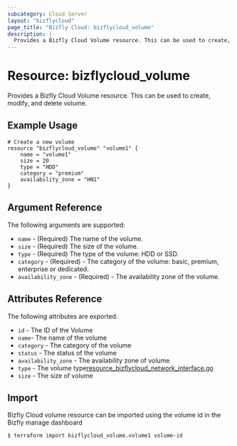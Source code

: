 ```yaml
---
subcategory: Cloud Server
layout: "bizflycloud"
page_title: "Bizfly Cloud: bizflycloud_volume"
description: |-
  Provides a Bizfly Cloud Volume resource. This can be used to create, modify, and delete volumes.
---
```


# Resource: bizflycloud_volume

Provides a Bizfly Cloud Volume resource. This can be used to create,
modify, and delete volume.
## Example Usage

```hcl
# Create a new volume
resource "bizflycloud_volume" "volume1" {
    name = "volume1"
    size = 20
    type = "HDD"
    category = "premium"
    availability_zone = "HN1"
}
```

## Argument Reference

The following arguments are supported:

* `name` - (Required) The name of the volume.
* `size` - (Required) The size of the volume.
* `type` - (Required) The type of the volume: HDD or SSD.
* `category` - (Required) - The category of the volume: basic, premium, enterprise or dedicated.
* `availability_zone` - (Required) - The availability zone of the volume.


## Attributes Reference

The following attributes are exported:

* `id` - The ID of the Volume
* `name`- The name of the volume
* `category` - The category of the volume
* `status` - The status of the volume
* `availability_zone` - The availability zone of volume
* `type` - The volume type[resource_bizflycloud_network_interface.go](..%2F..%2F..%2Fbizflycloud%2Fresource_bizflycloud_network_interface.go)
* `size` - The size of volume


## Import

Bizfly Cloud volume resource can be imported using the volume id in the Bizfly manage dashboard

```
$ terraform import bizflycloud_volume.volume1 volume-id
```